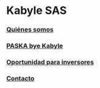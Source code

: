 # Kabyle SAS
 

### [Quiénes somos](./QuienesSomos.md)
 
 
 
### [PASKA bye Kabyle](./Paska.md)
 
 
 
### [Oportunidad para inversores](./Oportunidad.md)
 
  
 
### [Contacto](./Contacto.md)
 




